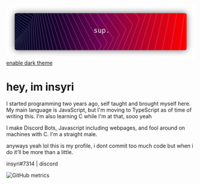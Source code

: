 ![](https://raw.githubusercontent.com/insyri/insyri/fe861b5f276bcbe24b91ef24cb53c91c9a8e2ddd/gRM.svg)
[enable dark theme](https://docs.github.com/en/github/setting-up-and-managing-your-github-user-account/managing-your-theme-settings)
# hey, im insyri
I started programming two years ago, self taught and brought myself here.
My main language is JavaScript, but I'm moving to TypeScript as of time of writing this.
I'm also learning C while I'm at that, sooo yeah

I make Discord Bots, Javascript including webpages, and fool around on machines with C.
I'm a straight male.

anyways yeah lol this is my profile, i dont commit too much code but when i do it'll be more than a little.

insyri#7314 | discord

![GitHub metrics](https://metrics.lecoq.io/insyri)
